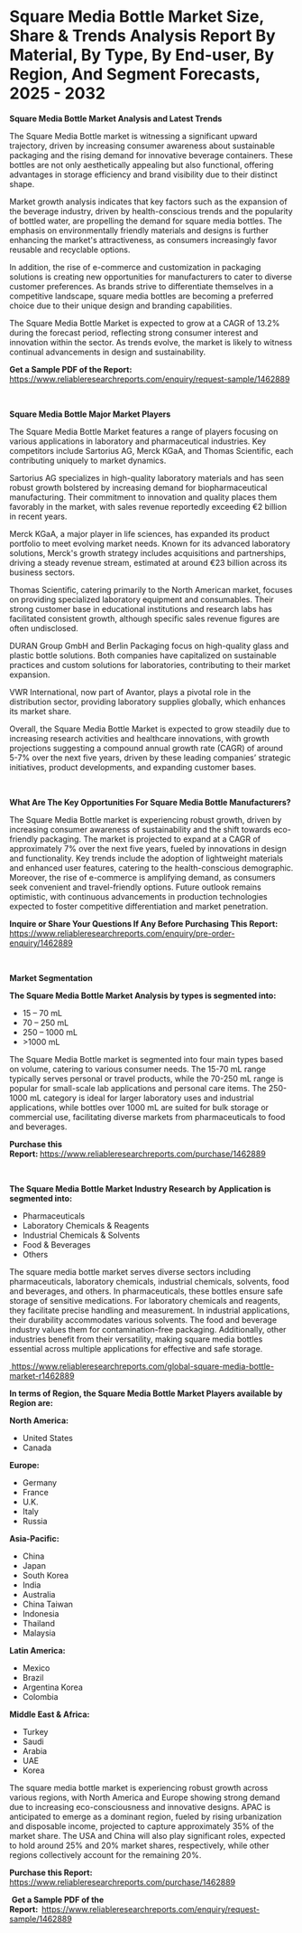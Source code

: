 <p><h1>Square Media Bottle Market Size, Share & Trends Analysis Report By Material, By Type, By End-user, By Region, And Segment Forecasts, 2025 - 2032</h1></p><p><strong>Square Media Bottle Market Analysis and Latest Trends</strong></p>
<p><p>The Square Media Bottle market is witnessing a significant upward trajectory, driven by increasing consumer awareness about sustainable packaging and the rising demand for innovative beverage containers. These bottles are not only aesthetically appealing but also functional, offering advantages in storage efficiency and brand visibility due to their distinct shape.</p><p>Market growth analysis indicates that key factors such as the expansion of the beverage industry, driven by health-conscious trends and the popularity of bottled water, are propelling the demand for square media bottles. The emphasis on environmentally friendly materials and designs is further enhancing the market's attractiveness, as consumers increasingly favor reusable and recyclable options.</p><p>In addition, the rise of e-commerce and customization in packaging solutions is creating new opportunities for manufacturers to cater to diverse customer preferences. As brands strive to differentiate themselves in a competitive landscape, square media bottles are becoming a preferred choice due to their unique design and branding capabilities.</p><p>The Square Media Bottle Market is expected to grow at a CAGR of 13.2% during the forecast period, reflecting strong consumer interest and innovation within the sector. As trends evolve, the market is likely to witness continual advancements in design and sustainability.</p></p>
<p><strong>Get a Sample PDF of the Report:&nbsp;</strong> <a href="https://www.reliableresearchreports.com/enquiry/request-sample/1462889?utm_campaign=2278&utm_medium=2&utm_source=Github&utm_content=ia&utm_term=19042025&utm_id=square-media-bottle">https://www.reliableresearchreports.com/enquiry/request-sample/1462889</a></p>
<p>&nbsp;</p>
<p><strong>Square Media Bottle Major Market Players</strong></p>
<p><p>The Square Media Bottle Market features a range of players focusing on various applications in laboratory and pharmaceutical industries. Key competitors include Sartorius AG, Merck KGaA, and Thomas Scientific, each contributing uniquely to market dynamics.</p><p>Sartorius AG specializes in high-quality laboratory materials and has seen robust growth bolstered by increasing demand for biopharmaceutical manufacturing. Their commitment to innovation and quality places them favorably in the market, with sales revenue reportedly exceeding €2 billion in recent years.</p><p>Merck KGaA, a major player in life sciences, has expanded its product portfolio to meet evolving market needs. Known for its advanced laboratory solutions, Merck's growth strategy includes acquisitions and partnerships, driving a steady revenue stream, estimated at around €23 billion across its business sectors.</p><p>Thomas Scientific, catering primarily to the North American market, focuses on providing specialized laboratory equipment and consumables. Their strong customer base in educational institutions and research labs has facilitated consistent growth, although specific sales revenue figures are often undisclosed.</p><p>DURAN Group GmbH and Berlin Packaging focus on high-quality glass and plastic bottle solutions. Both companies have capitalized on sustainable practices and custom solutions for laboratories, contributing to their market expansion.</p><p>VWR International, now part of Avantor, plays a pivotal role in the distribution sector, providing laboratory supplies globally, which enhances its market share.</p><p>Overall, the Square Media Bottle Market is expected to grow steadily due to increasing research activities and healthcare innovations, with growth projections suggesting a compound annual growth rate (CAGR) of around 5-7% over the next five years, driven by these leading companies’ strategic initiatives, product developments, and expanding customer bases.</p></p>
<p>&nbsp;</p>
<p><strong>What Are The Key Opportunities For Square Media Bottle Manufacturers?</strong></p>
<p><p>The Square Media Bottle market is experiencing robust growth, driven by increasing consumer awareness of sustainability and the shift towards eco-friendly packaging. The market is projected to expand at a CAGR of approximately 7% over the next five years, fueled by innovations in design and functionality. Key trends include the adoption of lightweight materials and enhanced user features, catering to the health-conscious demographic. Moreover, the rise of e-commerce is amplifying demand, as consumers seek convenient and travel-friendly options. Future outlook remains optimistic, with continuous advancements in production technologies expected to foster competitive differentiation and market penetration.</p></p>
<p><strong>Inquire or Share Your Questions If Any Before Purchasing This Report:</strong> <a href="https://www.reliableresearchreports.com/enquiry/pre-order-enquiry/1462889?utm_campaign=2278&utm_medium=2&utm_source=Github&utm_content=ia&utm_term=19042025&utm_id=square-media-bottle">https://www.reliableresearchreports.com/enquiry/pre-order-enquiry/1462889</a></p>
<p>&nbsp;</p>
<p><strong>Market Segmentation</strong></p>
<p><strong>The Square Media Bottle Market Analysis by types is segmented into:</strong></p>
<p><ul><li>15 – 70 mL</li><li>70 – 250 mL</li><li>250 – 1000 mL</li><li>>1000 mL</li></ul></p>
<p><p>The Square Media Bottle market is segmented into four main types based on volume, catering to various consumer needs. The 15-70 mL range typically serves personal or travel products, while the 70-250 mL range is popular for small-scale lab applications and personal care items. The 250-1000 mL category is ideal for larger laboratory uses and industrial applications, while bottles over 1000 mL are suited for bulk storage or commercial use, facilitating diverse markets from pharmaceuticals to food and beverages.</p></p>
<p><strong>Purchase this Report:&nbsp;</strong><a href="https://www.reliableresearchreports.com/purchase/1462889?utm_campaign=2278&utm_medium=2&utm_source=Github&utm_content=ia&utm_term=19042025&utm_id=square-media-bottle">https://www.reliableresearchreports.com/purchase/1462889</a></p>
<p>&nbsp;</p>
<p><strong>The Square Media Bottle Market Industry Research by Application is segmented into:</strong></p>
<p><ul><li>Pharmaceuticals</li><li>Laboratory Chemicals & Reagents</li><li>Industrial Chemicals & Solvents</li><li>Food & Beverages</li><li>Others</li></ul></p>
<p><p>The square media bottle market serves diverse sectors including pharmaceuticals, laboratory chemicals, industrial chemicals, solvents, food and beverages, and others. In pharmaceuticals, these bottles ensure safe storage of sensitive medications. For laboratory chemicals and reagents, they facilitate precise handling and measurement. In industrial applications, their durability accommodates various solvents. The food and beverage industry values them for contamination-free packaging. Additionally, other industries benefit from their versatility, making square media bottles essential across multiple applications for effective and safe storage.</p></p>
<p><a href="https://www.reliableresearchreports.com/global-square-media-bottle-market-r1462889?utm_campaign=2278&utm_medium=2&utm_source=Github&utm_content=ia&utm_term=19042025&utm_id=square-media-bottle">&nbsp;https://www.reliableresearchreports.com/global-square-media-bottle-market-r1462889</a></p>
<p><strong>In terms of Region, the Square Media Bottle Market Players available by Region are:</strong></p>
<p>
    <p> <strong> North America: </strong>
        <ul>
            <li>United States</li>
            <li>Canada</li>
        </ul>
        </p> 
    <p> <strong> Europe: </strong>
        <ul>
            <li>Germany</li>
            <li>France</li>
            <li>U.K.</li>
            <li>Italy</li>
            <li>Russia</li>
        </ul>
        </p> 
    <p> <strong> Asia-Pacific: </strong>
        <ul>
            <li>China</li>
            <li>Japan</li>
            <li>South Korea</li>
            <li>India</li>
            <li>Australia</li>
            <li>China Taiwan</li>
            <li>Indonesia</li>
            <li>Thailand</li>
            <li>Malaysia</li>
        </ul>
        </p> 
    <p> <strong> Latin America: </strong>
        <ul>
            <li>Mexico</li>
            <li>Brazil</li>
            <li>Argentina Korea</li>
            <li>Colombia</li>
        </ul>
        </p> 
    <p> <strong> Middle East & Africa: </strong>
        <ul>
            <li>Turkey</li>
            <li>Saudi</li>
            <li>Arabia</li>
            <li>UAE</li>
            <li>Korea</li>
        </ul>
    </p>
    </p>
<p><p>The square media bottle market is experiencing robust growth across various regions, with North America and Europe showing strong demand due to increasing eco-consciousness and innovative designs. APAC is anticipated to emerge as a dominant region, fueled by rising urbanization and disposable income, projected to capture approximately 35% of the market share. The USA and China will also play significant roles, expected to hold around 25% and 20% market shares, respectively, while other regions collectively account for the remaining 20%.</p></p>
<p><strong>Purchase this Report: </strong><a href="https://www.reliableresearchreports.com/purchase/1462889?utm_campaign=2278&utm_medium=2&utm_source=Github&utm_content=ia&utm_term=19042025&utm_id=square-media-bottle">https://www.reliableresearchreports.com/purchase/1462889</a></p>
<p>&nbsp;<strong>Get a Sample PDF of the Report:&nbsp;&nbsp;</strong><a href="https://www.reliableresearchreports.com/enquiry/request-sample/1462889?utm_campaign=2278&utm_medium=2&utm_source=Github&utm_content=ia&utm_term=19042025&utm_id=square-media-bottle">https://www.reliableresearchreports.com/enquiry/request-sample/1462889</a></p>
<p><strong></strong></p>
<p><p></p><p></p><p></p></p>